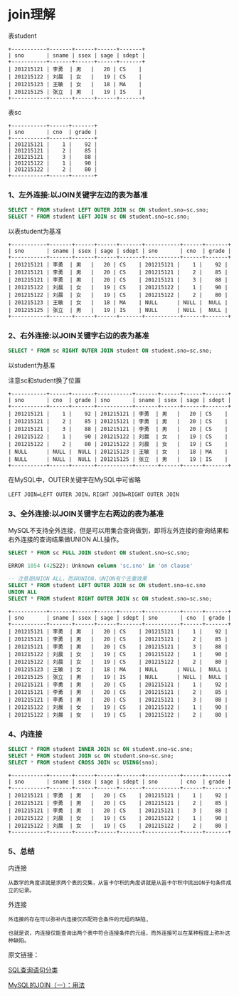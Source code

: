 # join理解




表student

	+-----------+-------+------+------+-------+
	| sno       | sname | ssex | sage | sdept |
	+-----------+-------+------+------+-------+
	| 201215121 | 李勇  | 男   |   20 | CS    |
	| 201215122 | 刘晨  | 女   |   19 | CS    |
	| 201215123 | 王敏  | 女   |   18 | MA    |
	| 201215125 | 张立  | 男   |   19 | IS    |
	+-----------+-------+------+------+-------+

表sc

	+-----------+------+-------+
	| sno       | cno  | grade |
	+-----------+------+-------+
	| 201215121 |    1 |    92 |
	| 201215121 |    2 |    85 |
	| 201215121 |    3 |    88 |
	| 201215122 |    1 |    90 |
	| 201215122 |    2 |    80 |
	+-----------+------+-------+

### 1、左外连接:以JOIN关键字左边的表为基准

```sql
SELECT * FROM student LEFT OUTER JOIN sc ON student.sno=sc.sno;
SELECT * FROM student LEFT JOIN sc ON student.sno=sc.sno;
```
以表student为基准

	+-----------+-------+------+------+-------+-----------+------+-------+
	| sno       | sname | ssex | sage | sdept | sno       | cno  | grade |
	+-----------+-------+------+------+-------+-----------+------+-------+
	| 201215121 | 李勇  | 男   |   20 | CS    | 201215121 |    1 |    92 |
	| 201215121 | 李勇  | 男   |   20 | CS    | 201215121 |    2 |    85 |
	| 201215121 | 李勇  | 男   |   20 | CS    | 201215121 |    3 |    88 |
	| 201215122 | 刘晨  | 女   |   19 | CS    | 201215122 |    1 |    90 |
	| 201215122 | 刘晨  | 女   |   19 | CS    | 201215122 |    2 |    80 |
	| 201215123 | 王敏  | 女   |   18 | MA    | NULL      | NULL |  NULL |
	| 201215125 | 张立  | 男   |   19 | IS    | NULL      | NULL |  NULL |
	+-----------+-------+------+------+-------+-----------+------+-------+

### 2、右外连接:以JOIN关键字右边的表为基准

```sql
SELECT * FROM sc RIGHT OUTER JOIN student ON student.sno=sc.sno;
```

以student为基准

注意sc和student换了位置

	+-----------+------+-------+-----------+-------+------+------+-------+
	| sno       | cno  | grade | sno       | sname | ssex | sage | sdept |
	+-----------+------+-------+-----------+-------+------+------+-------+
	| 201215121 |    1 |    92 | 201215121 | 李勇  | 男   |   20 | CS    |
	| 201215121 |    2 |    85 | 201215121 | 李勇  | 男   |   20 | CS    |
	| 201215121 |    3 |    88 | 201215121 | 李勇  | 男   |   20 | CS    |
	| 201215122 |    1 |    90 | 201215122 | 刘晨  | 女   |   19 | CS    |
	| 201215122 |    2 |    80 | 201215122 | 刘晨  | 女   |   19 | CS    |
	| NULL      | NULL |  NULL | 201215123 | 王敏  | 女   |   18 | MA    |
	| NULL      | NULL |  NULL | 201215125 | 张立  | 男   |   19 | IS    |
	+-----------+------+-------+-----------+-------+------+------+-------+


在MySQL中，OUTER关键字在MySQL中可省略 

	LEFT JOIN=LEFT OUTER JOIN，RIGHT JOIN=RIGHT OUTER JOIN

### 3、全外连接:以JOIN关键字左右两边的表为基准

MySQL不支持全外连接，但是可以用集合查询做到，即将左外连接的查询结果和右外连接的查询结果做UNION ALL操作。

```sql
SELECT * FROM sc FULL JOIN student ON student.sno=sc.sno;

ERROR 1054 (42S22): Unknown column 'sc.sno' in 'on clause'
```

```sql
-- 注意是UNION ALL，而非UNION，UNION有个去重效果
SELECT * FROM student LEFT OUTER JOIN sc ON student.sno=sc.sno
UNION ALL
SELECT * FROM student RIGHT OUTER JOIN sc ON student.sno=sc.sno;
```

	+-----------+-------+------+------+-------+-----------+------+-------+
	| sno       | sname | ssex | sage | sdept | sno       | cno  | grade |
	+-----------+-------+------+------+-------+-----------+------+-------+
	| 201215121 | 李勇  | 男   |   20 | CS    | 201215121 |    1 |    92 |
	| 201215121 | 李勇  | 男   |   20 | CS    | 201215121 |    2 |    85 |
	| 201215121 | 李勇  | 男   |   20 | CS    | 201215121 |    3 |    88 |
	| 201215122 | 刘晨  | 女   |   19 | CS    | 201215122 |    1 |    90 |
	| 201215122 | 刘晨  | 女   |   19 | CS    | 201215122 |    2 |    80 |
	| 201215123 | 王敏  | 女   |   18 | MA    | NULL      | NULL |  NULL |
	| 201215125 | 张立  | 男   |   19 | IS    | NULL      | NULL |  NULL |
	| 201215121 | 李勇  | 男   |   20 | CS    | 201215121 |    1 |    92 |
	| 201215121 | 李勇  | 男   |   20 | CS    | 201215121 |    2 |    85 |
	| 201215121 | 李勇  | 男   |   20 | CS    | 201215121 |    3 |    88 |
	| 201215122 | 刘晨  | 女   |   19 | CS    | 201215122 |    1 |    90 |
	| 201215122 | 刘晨  | 女   |   19 | CS    | 201215122 |    2 |    80 |


### 4、内连接

```sql
SELECT * FROM student INNER JOIN sc ON student.sno=sc.sno;   
SELECT * FROM student JOIN sc ON student.sno=sc.sno;
SELECT * FROM student CROSS JOIN sc USING(sno);
```

	+-----------+-------+------+------+-------+-----------+------+-------+
	| sno       | sname | ssex | sage | sdept | sno       | cno  | grade |
	+-----------+-------+------+------+-------+-----------+------+-------+
	| 201215121 | 李勇  | 男   |   20 | CS    | 201215121 |    1 |    92 |
	| 201215121 | 李勇  | 男   |   20 | CS    | 201215121 |    2 |    85 |
	| 201215121 | 李勇  | 男   |   20 | CS    | 201215121 |    3 |    88 |
	| 201215122 | 刘晨  | 女   |   19 | CS    | 201215122 |    1 |    90 |
	| 201215122 | 刘晨  | 女   |   19 | CS    | 201215122 |    2 |    80 |
	+-----------+-------+------+------+-------+-----------+------+-------+


### 5、总结

内连接

	从数学的角度讲就是求两个表的交集，从笛卡尔积的角度讲就是从笛卡尔积中挑出ON子句条件成立的记录。

外连接

	外连接的存在可以弥补内连接仅匹配符合条件的元组的缺陷,
	
	也就是说，内连接仅能查询出两个表中符合连接条件的元组，而外连接可以在某种程度上弥补这种缺陷。

原文链接：

[SQL查询语句分类](https://www.cnblogs.com/fudashi/p/6572101.html)

[MySQL的JOIN（一）：用法](https://www.cnblogs.com/fudashi/p/7491039.html)